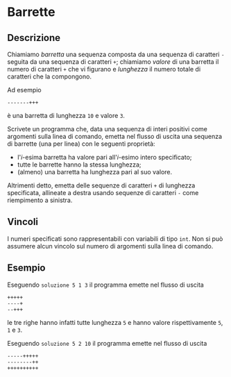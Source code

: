 Barrette
========

Descrizione
-----------

Chiamiamo *barretta* una sequenza composta da una sequenza di caratteri `-`
seguita da una sequenza di caratteri `+`; chiamiamo *valore* di una barretta il
numero di caratteri `+` che vi figurano e *lunghezza* il numero totale di
caratteri che la compongono.

Ad esempio

    -------+++

è una barretta di lunghezza `10` e valore `3`.

Scrivete un programma che, data una sequenza di interi positivi come argomenti
sulla linea di comando, emetta nel flusso di uscita una sequenza di barrette
(una per linea) con le seguenti proprietà:

- l'*i*-esima barretta ha valore pari all'*i*-esimo intero specificato;
- tutte le barrette hanno la stessa lunghezza;
- (almeno) una barretta ha lunghezza pari al suo valore.

Altrimenti detto, emetta delle sequenze di caratteri `+` di lunghezza
specificata, allineate a destra usando sequenze di caratteri `-` come
riempimento a sinistra.


Vincoli
-------

I numeri specificati sono rappresentabili con variabili di tipo `int`. Non si
può assumere alcun vincolo sul numero di argomenti sulla linea di comando.


Esempio
-------

Eseguendo `soluzione 5 1 3` il programma emette nel flusso di uscita

    +++++
    ----+
    --+++

le tre righe hanno infatti tutte lunghezza `5` e hanno valore rispettivamente
`5`, `1` e `3`.

Eseguendo `soluzione 5 2 10` il programma emette nel flusso di uscita

    -----+++++
    --------++
    ++++++++++
